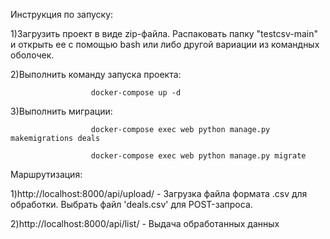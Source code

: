 Инструкция по запуску:

1)Загрузить проект в виде zip-файла. Распаковать папку "testcsv-main" и открыть ее с помощью bash или либо другой вариации из командных оболочек.


2)Выполнить команду запуска проекта: 
                      
                      docker-compose up -d

3)Выполнить миграции: 

                      docker-compose exec web python manage.py makemigrations deals
                      
                      docker-compose exec web python manage.py migrate

Маршрутизация:

1)http://localhost:8000/api/upload/ - Загрузка файла формата .csv для обработки. Выбрать файл 'deals.csv' для POST-запроса.

2)http://localhost:8000/api/list/ - Выдача обработанных данных

